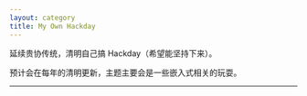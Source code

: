 ```yaml
---
layout: category
title: My Own Hackday
---
```


延续贵协传统，清明自己搞 Hackday（希望能坚持下来）。

预计会在每年的清明更新，主题主要会是一些嵌入式相关的玩耍。

---
